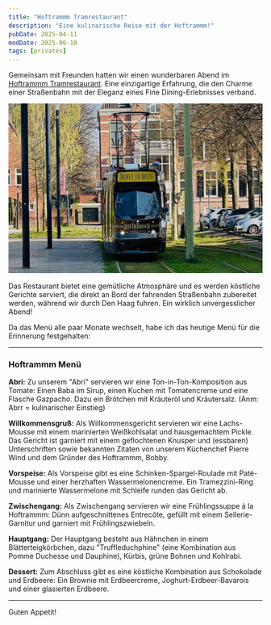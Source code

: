 ```yaml
---
title: "Hoftrammm Tramrestaurant"
description: "Eine kulinarische Reise mit der Hoftrammm!"
pubDate: 2025-04-11
modDate: 2025-06-10
tags: [privates]
---
```


Gemeinsam mit Freunden hatten wir einen wunderbaren Abend im [Hoftrammm Tramrestaurant](https://hoftrammm.nl).
Eine einzigartige Erfahrung, die den Charme einer Straßenbahn
mit der Eleganz eines Fine Dining-Erlebnisses verband.

![Hoftrammm Tramrestaurant](./2025-04-11-cover.jpg)

Das Restaurant bietet eine gemütliche Atmosphäre
und es werden köstliche Gerichte serviert,
die direkt an Bord der fahrenden Straßenbahn zubereitet werden,
während wir durch Den Haag fuhren.
Ein wirklich unvergesslicher Abend!

Da das Menü alle paar Monate wechselt, habe ich das heutige Menü für die Erinnerung festgehalten:

---

### Hoftrammm Menü

**Abri:**
Zu unserem "Abri" servieren wir eine Ton-in-Ton-Komposition aus Tomate:
Einen Baba im Sirup, einen Kuchen mit Tomatencreme und eine Flasche Gazpacho.
Dazu ein Brötchen mit Kräuteröl und Kräutersalz. (Anm: Abrr = kulinarischer Einstieg)

**Willkommensgruß:**
Als Willkommensgericht servieren wir eine Lachs-Mousse
mit einem marinierten Weißkohlsalat und hausgemachtem Pickle.
Das Gericht ist garniert mit einem geflochtenen Knusper und (essbaren) Unterschriften sowie bekannten Zitaten
von unserem Küchenchef Pierre Wind und dem Gründer des Hoftrammm, Bobby.

**Vorspeise:**
Als Vorspeise gibt es eine Schinken-Spargel-Roulade mit Paté-Mousse
und einer herzhaften Wassermelonencreme.
Ein Tramezzini-Ring und marinierte Wassermelone mit Schleife runden das Gericht ab.

**Zwischengang:**
Als Zwischengang servieren wir eine Frühlingssuppe à la Hoftrammm:
Dünn aufgeschnittenes Entrecôte, gefüllt mit einem Sellerie-Garnitur und garniert mit Frühlingszwiebeln.

**Hauptgang:**
Der Hauptgang besteht aus Hähnchen in einem Blätterteigkörbchen,
dazu "Truffleduchphine" (eine Kombination aus Pomme Duchesse und Dauphine),
Kürbis, grüne Bohnen und Kohlrabi.

**Dessert:**
Zum Abschluss gibt es eine köstliche Kombination aus Schokolade und Erdbeere:
Ein Brownie mit Erdbeercreme, Joghurt-Erdbeer-Bavarois und einer glasierten Erdbeere.

---

Guten Appetit!
